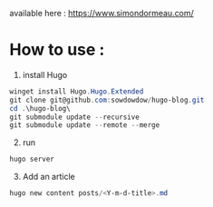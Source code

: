 available here : https://www.simondormeau.com/

# How to use :
1. install Hugo
```powershell
winget install Hugo.Hugo.Extended
git clone git@github.com:sowdowdow/hugo-blog.git
cd .\hugo-blog\
git submodule update --recursive
git submodule update --remote --merge
```

2. run

```powershell
hugo server
```

3. Add an article

```powershell
hugo new content posts/<Y-m-d-title>.md
```
